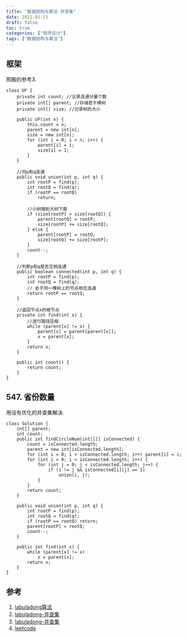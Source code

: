 ```yaml
---
title: "数据结构与算法-并查集"
date: 2021-02-15
draft: false
toc: true
categories: ["程序设计"]
tags: ["数据结构与算法"]
---
```


## 框架
照搬的参考3.
```
class UF {
    private int count; //记录连通分量个数
    private int[] parent; //存储若干棵树
    private int[] size; //记录树的大小

    public UF(int n) {
        this.count = n;
        parent = new int[n];
        size = new int[n];
        for (int i = 0; i < n; i++) {
            parent[i] = i;
            size[i] = 1;
        }
    }

    //将p和q连通
    public void union(int p, int q) {
        int rootP = find(p);
        int rootQ = find(q);
        if (rootP == rootQ)
            return;

        //小树接到大树下面
        if (size[rootP] > size[rootQ]) {
            parent[rootQ] = rootP;
            size[rootP] += size[rootQ];
        } else {
            parent[rootP] = rootQ;
            size[rootQ] += size[rootP];
        }
        count--;
    }

    //判断p和q是否互相连通
    public boolean connected(int p, int q) {
        int rootP = find(p);
        int rootQ = find(q);
        // 处于同一棵树上的节点相互连通
        return rootP == rootQ;
    }

    //返回节点x的根节点
    private int find(int x) {
        //进行路径压缩
        while (parent[x] != x) {
            parent[x] = parent[parent[x]];
            x = parent[x];
        }
        return x;
    }

    public int count() {
        return count;
    }
}
```

## 547. 省份数量
用没有优化的并查集解决.
```
class Solution {
    int[] parent;
    int count;
    public int findCircleNum(int[][] isConnected) {
        count = isConnected.length;
        parent = new int[isConnected.length];
        for (int i = 0; i < isConnected.length; i++) parent[i] = i;
        for (int i = 0; i < isConnected.length; i++) {
            for (int j = 0; j < isConnected.length; j++) {
                if (i != j && isConnected[i][j] == 1)
                    union(i, j);
            }
        }
        return count;
    }

    public void union(int p, int q) {
        int rootP = find(p);
        int rootQ = find(q);
        if (rootP == rootQ) return;
        parent[rootP] = rootQ;
        count--;
    }

    public int find(int x) {
        while (parent[x] != x)
            x = parent[x];
        return x;
    }
}
```

## 参考
1. [labuladong算法](https://mp.weixin.qq.com/s/1221AWsL7G89RtaHyHjRPNJENA)
2. [labuladong-并查集](w==&mid=2247484751&idx=1&sn=a873c1f51d601bac17f5078c408cc3f6&chksm=9bd7fb47aca07251dd9146e745b4cc5cfdbc527abe93767691732dfba166dfc02fbb7237ddbf&scene=21#wechat_redirect)
3. [labuladong-并查集](https://mp.weixin.qq.com/s?__biz=MzAxODQxMDM0Mw==&mid=2247484759&idx=1&sn=a88337164c741b9740e50523b41b7659&chksm=9bd7fb5faca07249c15e925e596e8ab071731f0c996b1ba3e58a1b45052900a23278114f2720&scene=21#wechat_redirect)
4. [leetcode](https://leetcode-cn.com)
